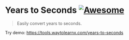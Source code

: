 # Years to Seconds [![Awesome](https://cdn.rawgit.com/sindresorhus/awesome/d7305f38d29fed78fa85652e3a63e154dd8e8829/media/badge.svg)](https://github.com/sindresorhus/awesome)

>Easily convert years to seconds.

Try demo: https://tools.waytolearnx.com/years-to-seconds
